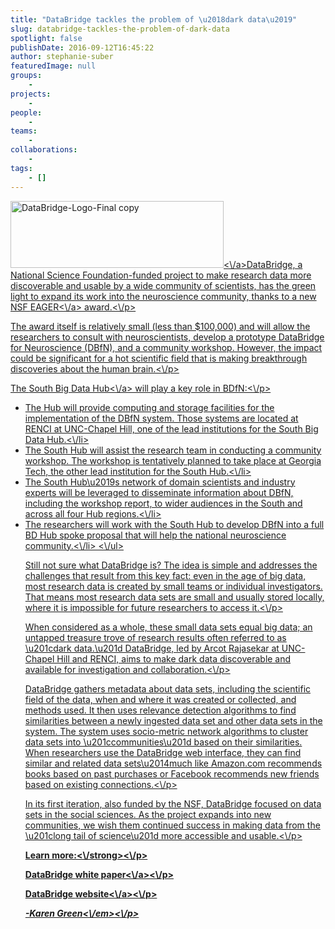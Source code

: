 ```yaml
---
title: "DataBridge tackles the problem of \u2018dark data\u2019"
slug: databridge-tackles-the-problem-of-dark-data
spotlight: false
publishDate: 2016-09-12T16:45:22
author: stephanie-suber
featuredImage: null
groups:
    - 
projects:
    - 
people:
    - 
teams: 
    - 
collaborations:
    - 
tags:
    - []
---
```

<p><a href="http:\/\/renci.org\/wp-content\/uploads\/2016\/09\/DataBridge-Logo-Final-copy.jpg"  rel="lightbox[roadtrip]"><img class="alignright wp-image-15569" src="http:\/\/renci.org\/wp-content\/uploads\/2016\/09\/DataBridge-Logo-Final-copy-300x94.jpg" alt="DataBridge-Logo-Final copy" width="341" height="107" srcset="https:\/\/renci.org\/wp-content\/uploads\/2016\/09\/DataBridge-Logo-Final-copy-300x94.jpg 300w, https:\/\/renci.org\/wp-content\/uploads\/2016\/09\/DataBridge-Logo-Final-copy-768x240.jpg 768w, https:\/\/renci.org\/wp-content\/uploads\/2016\/09\/DataBridge-Logo-Final-copy-1024x320.jpg 1024w, https:\/\/renci.org\/wp-content\/uploads\/2016\/09\/DataBridge-Logo-Final-copy-640x200.jpg 640w, https:\/\/renci.org\/wp-content\/uploads\/2016\/09\/DataBridge-Logo-Final-copy.jpg 1467w" sizes="(max-width: 341px) 100vw, 341px" \/><\/a>DataBridge, a National Science Foundation-funded project to make research data more discoverable and usable by a wide community of scientists, has the green light to expand its work into the neuroscience community, thanks to a new NSF <a href="https:\/\/www.nsf.gov\/awardsearch\/showAward?AWD_ID=1649397&amp;HistoricalAwards=false">EAGER<\/a> award.<\/p>
<p><!--more-->The award itself is relatively small (less than $100,000) and will allow the researchers to consult with neuroscientists, develop a prototype DataBridge for Neuroscience (DBfN), and a community workshop. However, the impact could be significant for a hot scientific field that is making breakthrough discoveries about the human brain.<\/p>
<p>The <a href="https:\/\/southbdhub.wordpress.com\/">South Big Data Hub<\/a> will play a key role in BDfN:<\/p>
<ul>
<li>The Hub will provide computing and storage facilities for the implementation of the DBfN system. Those systems are located at RENCI at UNC-Chapel Hill, one of the lead institutions for the South Big Data Hub.<\/li>
<li>The South Hub will assist the research team in conducting a community workshop. The workshop is tentatively planned to take place at Georgia Tech, the other lead institution for the South Hub.<\/li>
<li>The South Hub\u2019s network of domain scientists and industry experts will be leveraged to disseminate information about DBfN, including the workshop report, to wider audiences in the South and across all four Hub regions.<\/li>
<li>The researchers will work with the South Hub to develop DBfN into a full BD Hub spoke proposal that will help the national neuroscience community.<\/li>
<\/ul>
<p>Still not sure what DataBridge is? The idea is simple and addresses the challenges that result from this key fact: even in the age of big data, most research data is created by small teams or individual investigators. That means most research data sets are small and usually stored locally, where it is impossible for future researchers to access it.<\/p>
<p>When considered as a whole, these small data sets equal big data; an untapped treasure trove of research results often referred to as \u201cdark data.\u201d DataBridge, led by Arcot Rajasekar at UNC-Chapel Hill and RENCI, aims to make dark data discoverable and available for investigation and collaboration.<\/p>
<p>DataBridge gathers metadata about data sets, including the scientific field of the data, when and where it was created or collected, and methods used. It then uses relevance detection algorithms to find similarities between a newly ingested data set and other data sets in the system. The system uses socio-metric network algorithms to cluster data sets into \u201ccommunities\u201d based on their similarities. When researchers use the DataBridge web interface, they can find similar and related data sets\u2014much like Amazon.com recommends books based on past purchases or Facebook recommends new friends based on existing connections.<\/p>
<p>In its first iteration, also funded by the NSF, DataBridge focused on data sets in the social sciences. As the project expands into new communities, we wish them continued success in making data from the \u201clong tail of science\u201d more accessible and usable.<\/p>
<p><strong>Learn more:<\/strong><\/p>
<p>DataBridge <a href="http:\/\/renci.org\/wp-content\/uploads\/2015\/07\/RCI-RENCI-White-Paper-No5.FINAL_.pdf">white paper<\/a><\/p>
<p>DataBridge <a href="http:\/\/databridge.web.unc.edu\/">website<\/a><\/p>
<p><em>-Karen Green<\/em><\/p>
<!-- AddThis Advanced Settings generic via filter on the_content --><!-- AddThis Share Buttons generic via filter on the_content -->
